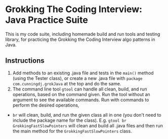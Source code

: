# Grokking The Coding Interview: Java Practice Suite
This is my code suite, including homemade build and run tools and testing library, for practicing the Grokking the Coding Interview algo patterns in Java.

## Instructions
1. Add methods to an existing .java file and tests in the `main()` method (using the Tester class), or create a new .java file with `package com.cunningdj.grokJava` at the top and do the same.
2. The command line tool `gtool` can handle all clean, build, and run operations, based on the command given.  Run the tool without an argument to see the available commands.  Run with commands to perform the desired operations,
  * `br` will clean, build, and run the given class all in one (you don't need to include the package name for the class).  E.g. `gtool br GrokkingFastSlowPointers` will clean and build all .java files and then run the main method for the `GrokkingFastSlowPointers` class.
